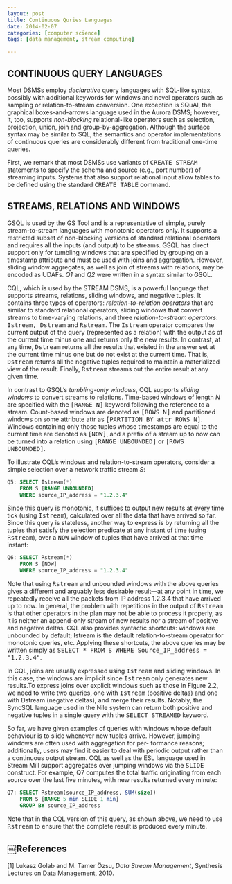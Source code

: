```yaml
---
layout: post
title: Continuous Quries Languages
date: 2014-02-07
categories: [computer science]
tags: [data management, stream computing]

---
```



CONTINUOUS QUERY LANGUAGES
---
Most DSMSs employ *declarative* query languages with SQL-like syntax, possibly with additional keywords for windows and novel operators such as sampling or relation-to-stream conversion. One exception is SQuAl, the graphical boxes-and-arrows language used in the Aurora DSMS; however, it, too, supports *non-blocking* relational-like operators such as selection, projection, union, join and group-by-aggregation. Although the surface syntax may be similar to SQL, the semantics and operator implementations of continuous queries are considerably different from traditional one-time queries.First, we remark that most DSMSs use variants of <tt class="literal">CREATE STREAM</tt> statements to specify the schema and source (e.g., port number) of streaming inputs. Systems that also support relational input allow tables to be defined using the standard <tt class="literal">CREATE TABLE</tt> command.
STREAMS, RELATIONS AND WINDOWS
---GSQL is used by the GS Tool and is a representative of simple, purely stream-to-stream languages with monotonic operators only. 
It supports a restricted subset of non-blocking versions of standard relational operators and requires all the inputs (and output) to be streams. GSQL has direct support only for tumbling windows that are specified by grouping on a timestamp attribute and must be used with joins and aggregation. However, sliding window aggregates, as well as join of streams with relations, may be encoded as UDAFs. *Q1* and *Q2* were written in a syntax similar to GSQL.
CQL, which is used by the STREAM DSMS, is a powerful language that supports streams, relations, sliding windows, and negative tuples. It contains three types of operators: *relation-to-relation operators* that are similar to standard relational operators, sliding
windows that convert streams to time-varying relations, and three *relation-to-stream operators*: <tt class="literal">Istream, Dstream</tt> and <tt class="literal">Rstream</tt>. The <tt class="literal">Istream</tt> operator compares the current output of the query (represented as a relation) with the output as of the current time minus one and returns only the new results. In contrast, at any time, <tt class="literal">Dstream</tt> returns all the results that existed in the answer set at the current time minus one but do not exist at the current time. That is, <tt class="literal">Dstream</tt> returns all the negative tuples required to maintain a materialized view of the result. Finally, <tt class="literal">Rstream</tt> streams out the entire result at any given time.
In contrast to GSQL’s *tumbling-only windows*, CQL supports *sliding windows* to convert streams to relations. Time-based windows of length *N* are specified with the <tt class="literal">[RANGE N]</tt> keyword following the reference to a stream. Count-based windows are denoted as <tt class="literal">[ROWS N]</tt> and partitioned windows on some attribute attr as <tt class="literal">[PARTITION BY attr ROWS N]</tt>. Windows containing only those tuples whose timestamps are equal to the current time are denoted as <tt class="literal">[NOW]</tt>, and a prefix of a stream up to now can be turned into a relation using <tt class="literal">[RANGE UNBOUNDED]</tt> or <tt class="literal">[ROWS UNBOUNDED]</tt>.
To illustrate CQL’s windows and relation-to-stream operators, consider a simple selection over a network traffic stream *S*:
```sqlQ5:	SELECT Istream(*)	FROM S [RANGE UNBOUNDED]	WHERE source_IP_address = "1.2.3.4"
```Since this query is monotonic, it suffices to output new results at every time tick (using <tt class="literal">Istream</tt>), calculated over all the data that have arrived so far. Since this query is stateless, another way to express is by returning all the tuples that satisfy the selection predicate at any instant of time (using <tt class="literal">Rstream</tt>), over a <tt class="literal">NOW</tt> window of tuples that have arrived at that time instant:
```sqlQ6:	SELECT Rstream(*) 
	FROM S [NOW]	WHERE source_IP_address = "1.2.3.4"
```
Note that using <tt class="literal">Rstream</tt> and unbounded windows with the above queries gives a different and arguably less desirable result—at any point in time, we repeatedly receive all the packets from IP address 1.2.3.4 that have arrived up to now. In general, the problem with repetitions in the output of <tt class="literal">Rstream</tt> is that other operators in the plan may not be able to process it properly, as it is neither an append-only stream of new results nor a stream of positive and negative deltas. CQL also provides syntactic shortcuts: windows are unbounded by default; Istream is the default relation-to-stream operator for monotonic queries, etc. Applying these shortcuts, the above queries may be written simply as <tt class="literal">SELECT * FROM S WHERE Source_IP_address = "1.2.3.4"</tt>.
In CQL, joins are usually expressed using <tt class="literal">Istream</tt> and sliding windows. In this case, the windows are implicit since <tt class="literal">Istream</tt> only generates new results.To express joins over explicit windows such as those in Figure 2.2, we need to write two queries, one with <tt class="literal">Istream</tt> (positive deltas) and one with Dstream (negative deltas), and merge their results. Notably, the SyncSQL language used in the Nile system can return both positive and negative tuples in a single query with the <tt class="literal">SELECT STREAMED</tt> keyword.
So far, we have given examples of queries with windows whose default behaviour is to slide whenever new tuples arrive. However, jumping windows are often used with aggregation for per- formance reasons; additionally, users may find it easier to deal with periodic output rather than a continuous output stream. CQL as well as the ESL language used in Stream Mill support aggregates over jumping windows via the <tt class="literal">SLIDE</tt> construct. For example, Q7 computes the total traffic originating from each source over the last five minutes, with new results returned every minute:
```sqlQ7:	SELECT Rstream(source_IP_address, SUM(size)) 
	FROM S [RANGE 5 min SLIDE 1 min]	GROUP BY source_IP_address
```

Note that in the CQL version of this query, as shown above, we need to use <tt class="literal">Rstream</tt> to ensure that the complete result is produced every minute.
￼References
---
[1] Lukasz Golab and M. Tamer Özsu, *Data Stream Management*, Synthesis Lectures on Data Management, 2010.